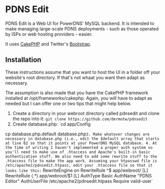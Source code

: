 PDNS Edit
===========

PDNS Edit is a Web UI for PowerDNS' MySQL backend. It is intended to make managing large-scale PDNS deployments - such as those operated by ISPs or web hosting providers - easier.

It uses [CakePHP](http://cakephp.net) and Twitter's [Bootstrap](http://twitter.githum.com).

Installation
------------

These instructions assume that you want to host the UI in a folder off your website's root directory. If that's not whaat you want then adapt as necessary.

The assumption is also made that you have the CakePHP framework installed at /opt/frameworks/cakephp. Again, you will have to adapt as needed but I can offer one or two tips that might help below.

1. Create a directory in your webroot directory called pdnsedit and clone the repo into it:
  `git clone https://github.com/dermotw/pdnsedit`
2. Create database.php:
  `cd app/Config

  cp database.php.default database.php`
3. Make whatever changes are necessary in database.php (i.e., edit the $default array that starts at line 62 so that it points at your PowerDNS MySQL database.
4. At the time of writing I haven't implemented a proper auth system so you'll need to make use of .htaccess and Apache's built-in basic authentication stuff. We also need to add some rewrite stuff to the .htaccess file to make the app work. Assuming your htpasswd file is /etc/apache2/pdnsedit.htpass, edit your .htaccess file so that it looks like this:
  `<IfModule mod_rewrite.c>
   RewriteEngine on
   RewriteRule    ^$ app/webroot/    [L]
   RewriteRule    (.*) app/webroot/$1 [L]
</IfModule>
AuthType Basic
AuthName "PDNS Editor"
AuthUserFile /etc/apache2/pdnsedit.htpass
Require valid-user`
